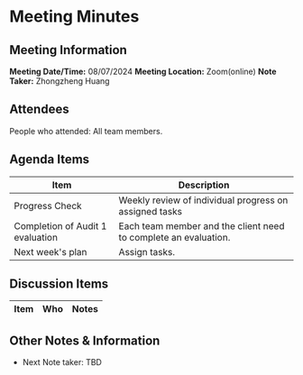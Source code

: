 # Meeting Minutes
## Meeting Information
**Meeting Date/Time:** 08/07/2024
**Meeting Location:** Zoom(online)
**Note Taker:**  Zhongzheng Huang

## Attendees
People who attended: All team members.

## Agenda Items

Item | Description
---- | ----
Progress Check | Weekly review of individual progress on assigned tasks
Completion of Audit 1 evaluation | Each team member and the client need to complete an evaluation.
Next week's plan | Assign tasks.



## Discussion Items
Item | Who | Notes 
---- | ---- | ---- 


## Other Notes & Information
- Next Note taker: TBD
